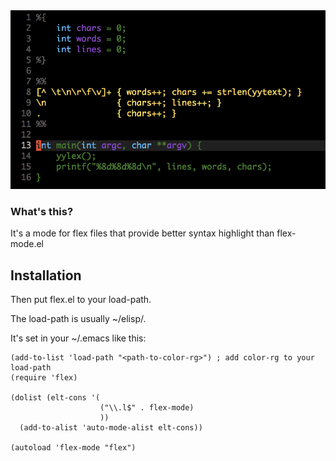 <img src="./screenshot.png">

### What's this?
It's a mode for flex files that provide better syntax highlight than flex-mode.el

## Installation
Then put flex.el to your load-path.

The load-path is usually ~/elisp/.

It's set in your ~/.emacs like this:

```Elisp
(add-to-list 'load-path "<path-to-color-rg>") ; add color-rg to your load-path
(require 'flex)

(dolist (elt-cons '(
                    ("\\.l$" . flex-mode)
                    ))
  (add-to-alist 'auto-mode-alist elt-cons))

(autoload 'flex-mode "flex")
```

